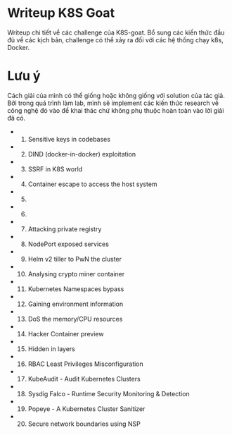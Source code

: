 # Writeup K8S Goat

Writeup chi tiết về các challenge của K8S-goat. Bổ sung các kiến thức đầu đủ về các kịch bản, challenge có thể xảy ra đối với các hệ thống chạy k8s, Docker.

# Lưu ý

Cách giải của mình có thể giống hoặc không giống với solution của tác giả. Bởi trong quá trình làm lab, mình sẽ implement các kiến thức research về công nghệ đó vào để khai thác chứ không phụ thuộc hoàn toàn vào lời giải đã có.

- 1. Sensitive keys in codebases
- 2. DIND (docker-in-docker) exploitation
- 3. SSRF in K8S world
- 4. Container escape to access the host system
- 5. 
- 6. 
- 7. Attacking private registry
- 8. NodePort exposed services
- 9. Helm v2 tiller to PwN the cluster
- 10. Analysing crypto miner container
- 11. Kubernetes Namespaces bypass
- 12. Gaining environment information
- 13. DoS the memory/CPU resources
- 14. Hacker Container preview
- 15. Hidden in layers
- 16. RBAC Least Privileges Misconfiguration
- 17. KubeAudit - Audit Kubernetes Clusters
- 18. Sysdig Falco - Runtime Security Monitoring & Detection
- 19. Popeye - A Kubernetes Cluster Sanitizer
- 20. Secure network boundaries using NSP
